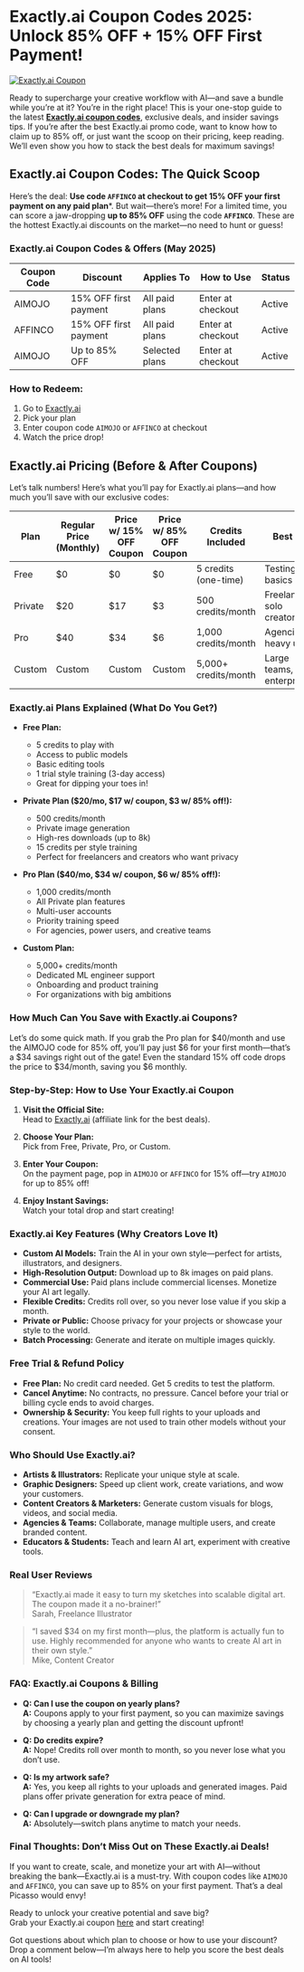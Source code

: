 # Exactly.ai Coupon Codes 2025: Unlock 85% OFF + 15% OFF First Payment!

[![Exactly.ai Coupon](https://res.cloudinary.com/dav29ivcg/image/upload/v1746515461/Exactly.ai_Coupon_ulmifn.webp)](http://exactly.ai/?via=affinco)

Ready to supercharge your creative workflow with AI—and save a bundle while you’re at it? You’re in the right place! This is your one-stop guide to the latest **[Exactly.ai coupon codes](http://exactly.ai/?via=affinco)**, exclusive deals, and insider savings tips. If you’re after the best Exactly.ai promo code, want to know how to claim up to 85% off, or just want the scoop on their pricing, keep reading. We’ll even show you how to stack the best deals for maximum savings!

## Exactly.ai Coupon Codes: The Quick Scoop

Here’s the deal: **Use code `AFFINCO` at checkout to get 15% OFF your first payment on any paid plan***. But wait—there’s more! For a limited time, you can score a jaw-dropping **up to 85% OFF** using the code **`AFFINCO`**. These are the hottest Exactly.ai discounts on the market—no need to hunt or guess!

### Exactly.ai Coupon Codes & Offers (May 2025)

| Coupon Code | Discount               | Applies To      | How to Use          | Status  |
|-------------|------------------------|-----------------|---------------------|---------|
| AIMOJO      | 15% OFF first payment   | All paid plans  | Enter at checkout   | Active  |
| AFFINCO     | 15% OFF first payment   | All paid plans  | Enter at checkout   | Active  |
| AIMOJO      | Up to 85% OFF           | Selected plans  | Enter at checkout   | Active  |

### How to Redeem:
1. Go to [Exactly.ai](http://exactly.ai/?via=affinco)
2. Pick your plan
3. Enter coupon code `AIMOJO` or `AFFINCO` at checkout
4. Watch the price drop!

## Exactly.ai Pricing (Before & After Coupons)

Let’s talk numbers! Here’s what you’ll pay for Exactly.ai plans—and how much you’ll save with our exclusive codes:

| Plan     | Regular Price (Monthly) | Price w/ 15% OFF Coupon | Price w/ 85% OFF Coupon | Credits Included | Best For                         |
|----------|-------------------------|-------------------------|-------------------------|------------------|----------------------------------|
| Free     | $0                      | $0                      | $0                      | 5 credits (one-time) | Testing the basics             |
| Private  | $20                     | $17                     | $3                      | 500 credits/month  | Freelancers, solo creators      |
| Pro      | $40                     | $34                     | $6                      | 1,000 credits/month| Agencies, heavy users          |
| Custom   | Custom                  | Custom                  | Custom                  | 5,000+ credits/month | Large teams, enterprise       |

### Exactly.ai Plans Explained (What Do You Get?)

- **Free Plan:**  
  - 5 credits to play with  
  - Access to public models  
  - Basic editing tools  
  - 1 trial style training (3-day access)  
  - Great for dipping your toes in!

- **Private Plan ($20/mo, $17 w/ coupon, $3 w/ 85% off!):**  
  - 500 credits/month  
  - Private image generation  
  - High-res downloads (up to 8k)  
  - 15 credits per style training  
  - Perfect for freelancers and creators who want privacy

- **Pro Plan ($40/mo, $34 w/ coupon, $6 w/ 85% off!):**  
  - 1,000 credits/month  
  - All Private plan features  
  - Multi-user accounts  
  - Priority training speed  
  - For agencies, power users, and creative teams

- **Custom Plan:**  
  - 5,000+ credits/month  
  - Dedicated ML engineer support  
  - Onboarding and product training  
  - For organizations with big ambitions

### How Much Can You Save with Exactly.ai Coupons?

Let’s do some quick math. If you grab the Pro plan for $40/month and use the AIMOJO code for 85% off, you’ll pay just $6 for your first month—that’s a $34 savings right out of the gate! Even the standard 15% off code drops the price to $34/month, saving you $6 monthly.

### Step-by-Step: How to Use Your Exactly.ai Coupon
1. **Visit the Official Site:**  
   Head to [Exactly.ai](http://exactly.ai/?via=affinco) (affiliate link for the best deals).

2. **Choose Your Plan:**  
   Pick from Free, Private, Pro, or Custom.

3. **Enter Your Coupon:**  
   On the payment page, pop in `AIMOJO` or `AFFINCO` for 15% off—try `AIMOJO` for up to 85% off!

4. **Enjoy Instant Savings:**  
   Watch your total drop and start creating!

### Exactly.ai Key Features (Why Creators Love It)

- **Custom AI Models:** Train the AI in your own style—perfect for artists, illustrators, and designers.
- **High-Resolution Output:** Download up to 8k images on paid plans.
- **Commercial Use:** Paid plans include commercial licenses. Monetize your AI art legally.
- **Flexible Credits:** Credits roll over, so you never lose value if you skip a month.
- **Private or Public:** Choose privacy for your projects or showcase your style to the world.
- **Batch Processing:** Generate and iterate on multiple images quickly.

### Free Trial & Refund Policy

- **Free Plan:** No credit card needed. Get 5 credits to test the platform.
- **Cancel Anytime:** No contracts, no pressure. Cancel before your trial or billing cycle ends to avoid charges.
- **Ownership & Security:** You keep full rights to your uploads and creations. Your images are not used to train other models without your consent.

### Who Should Use Exactly.ai?

- **Artists & Illustrators:** Replicate your unique style at scale.
- **Graphic Designers:** Speed up client work, create variations, and wow your customers.
- **Content Creators & Marketers:** Generate custom visuals for blogs, videos, and social media.
- **Agencies & Teams:** Collaborate, manage multiple users, and create branded content.
- **Educators & Students:** Teach and learn AI art, experiment with creative tools.

### Real User Reviews

> “Exactly.ai made it easy to turn my sketches into scalable digital art. The coupon made it a no-brainer!”  
> Sarah, Freelance Illustrator

> “I saved $34 on my first month—plus, the platform is actually fun to use. Highly recommended for anyone who wants to create AI art in their own style.”  
> Mike, Content Creator

### FAQ: Exactly.ai Coupons & Billing

- **Q: Can I use the coupon on yearly plans?**  
  **A:** Coupons apply to your first payment, so you can maximize savings by choosing a yearly plan and getting the discount upfront!

- **Q: Do credits expire?**  
  **A:** Nope! Credits roll over month to month, so you never lose what you don’t use.

- **Q: Is my artwork safe?**  
  **A:** Yes, you keep all rights to your uploads and generated images. Paid plans offer private generation for extra peace of mind.

- **Q: Can I upgrade or downgrade my plan?**  
  **A:** Absolutely—switch plans anytime to match your needs.

### Final Thoughts: Don’t Miss Out on These Exactly.ai Deals!

If you want to create, scale, and monetize your art with AI—without breaking the bank—Exactly.ai is a must-try. With coupon codes like `AIMOJO` and `AFFINCO`, you can save up to 85% on your first payment. That’s a deal Picasso would envy!

Ready to unlock your creative potential and save big?  
Grab your Exactly.ai coupon [here](http://exactly.ai/?via=affinco) and start creating!

Got questions about which plan to choose or how to use your discount? Drop a comment below—I’m always here to help you score the best deals on AI tools!
